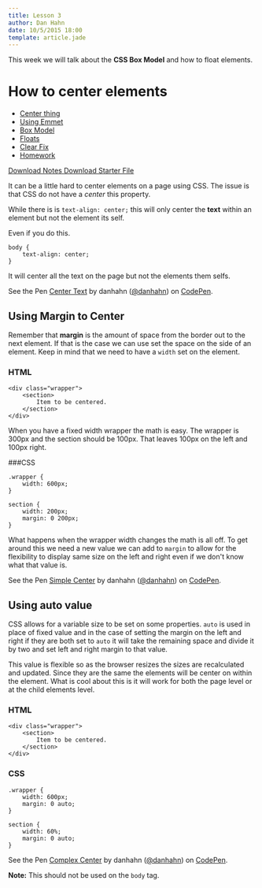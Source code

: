 ```yaml
---
title: Lesson 3
author: Dan Hahn
date: 10/5/2015 18:00
template: article.jade
---
```


This week we will talk about the **CSS Box Model** and how to float elements.

<span class="more"></span>

# How to center elements

* [Center thing]()
* [Using Emmet](emmet.html)
* [Box Model](box-model.html)
* [Floats](floats.html)
* [Clear Fix](clear-fix.html)
* [Homework](homework.html)

[Download Notes  <i class="icon-download-alt icon-white"></i>](week3-notes.zip)
[Download Starter File  <i class="icon-download-alt icon-white"></i>](week3.zip)

It can be a little hard to center elements on a page using CSS.  The issue is that CSS do not have a *center* this property.  

While there is is `text-align: center;` this will only center the **text** within an element but not the element its self.  

Even if you do this.

    body {
        text-align: center;
    }

It will center all the text on the page but not the elements them selfs.

<p data-height="266" data-theme-id="16874" data-slug-hash="jbmPNN" data-default-tab="result" data-user="danhahn" class='codepen'>See the Pen <a href='http://codepen.io/danhahn/pen/jbmPNN/'>Center Text</a> by danhahn (<a href='http://codepen.io/danhahn'>@danhahn</a>) on <a href='http://codepen.io'>CodePen</a>.</p>
<script async src="//assets.codepen.io/assets/embed/ei.js"></script>

## Using Margin to Center

Remember that **margin** is the amount of space from the border out to the next element.  If that is the case we can use set the space on the side of an element.  Keep in mind that we need to have a `width` set on the element.

### HTML

    <div class="wrapper">
        <section>
            Item to be centered.
        </section>
    </div>

When you have a fixed width wrapper the math is easy.  The wrapper is 300px and the section should be 100px.  That leaves 100px on the left and 100px right.

###CSS

    .wrapper {
        width: 600px;
    }

    section {
        width: 200px;
        margin: 0 200px;
    }

What happens when the wrapper width changes the math is all off.  To get around this we need a new value we can add to `margin` to allow for the flexibility to display same size on the left and right even if we don't know what that value is.

<p data-height="266" data-theme-id="16874" data-slug-hash="OymPda" data-default-tab="result" data-user="danhahn" class='codepen'>See the Pen <a href='http://codepen.io/danhahn/pen/OymPda/'>Simple Center</a> by danhahn (<a href='http://codepen.io/danhahn'>@danhahn</a>) on <a href='http://codepen.io'>CodePen</a>.</p>
<script async src="//assets.codepen.io/assets/embed/ei.js"></script>

## Using auto value

CSS allows for a variable size to be set on some properties.  `auto` is used in place of fixed value and in the case of setting the margin on the left and right if they are both set to `auto` it will take the remaining space and divide it by two and set left and right margin to that value.  

This value is flexible so as the browser resizes the sizes are recalculated and updated.  Since they are the same the elements will be center on within the element.  What is cool about this is it will work for both the page level or at the child elements level.

### HTML

    <div class="wrapper">
        <section>
            Item to be centered.
        </section>
    </div>

### CSS

    .wrapper {
        width: 600px;
        margin: 0 auto;
    }

    section {
        width: 60%;
        margin: 0 auto;
    }

<p data-height="266" data-theme-id="16874" data-slug-hash="JYNoQJ" data-default-tab="result" data-user="danhahn" class='codepen'>See the Pen <a href='http://codepen.io/danhahn/pen/JYNoQJ/'>Complex Center</a> by danhahn (<a href='http://codepen.io/danhahn'>@danhahn</a>) on <a href='http://codepen.io'>CodePen</a>.</p>
<script async src="//assets.codepen.io/assets/embed/ei.js"></script>

**Note:** This should not be used on the `body` tag.
